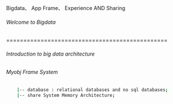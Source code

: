 Bigdata、 App Frame、 Experience AND Sharing

###### Welcome to Bigdata 
===============================================

###### Introduction to big data architecture
###### Myobj Frame System

```bash
	|-- database : relational databases and no sql databases;
	|-- share System Memory Architecture;
```
